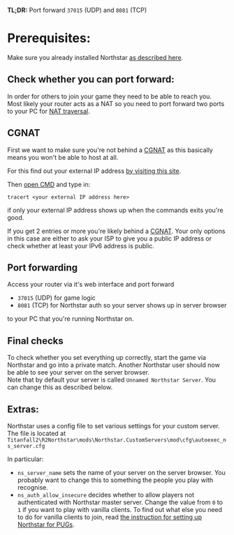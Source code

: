 **TL;DR:** Port forward `37015` (UDP) and `8081` (TCP)

# Prerequisites:

Make sure you already installed Northstar [as described here](Installing-Northstar).

## Check whether you can port forward:

In order for others to join your game they need to be able to reach you. Most likely your router acts as a NAT so you need to port forward two ports to your PC for [NAT traversal](https://en.wikipedia.org/wiki/NAT_traversal).

## CGNAT

First we want to make sure you're not behind a [CGNAT](https://en.wikipedia.org/wiki/Carrier-grade_NAT) as this basically means you won't be able to host at all.

For this find out your external IP address [by visiting this site](https://www.whatsmyip.org/).

Then [open CMD](https://www.lifewire.com/how-to-open-command-prompt-2618089#toc-open-command-prompt-in-windows-10) and type in:

```
tracert <your external IP address here>
```

if only your external IP address shows up when the commands exits you're good.


If you get 2 entries or more you're likely behind a [CGNAT](https://en.wikipedia.org/wiki/Carrier-grade_NAT). Your only options in this case are either to ask your ISP to give you a public IP address or check whether at least your IPv6 address is public.

## Port forwarding

Access your router via it's web interface and port forward

- `37015` (UDP) for game logic
- `8081` (TCP) for Northstar auth so your server shows up in server browser

to your PC that you're running Northstar on.

## Final checks

To check whether you set everything up correctly, start the game via Northstar and go into a private match. Another Northstar user should now be able to see your server on the server browser.  
Note that by default your server is called `Unnamed Northstar Server`. You can change this as described below.

## Extras:

Northstar uses a config file to set various settings for your custom server. The file is located at `Titanfall2\R2Northstar\mods\Northstar.CustomServers\mod\cfg\autoexec_ns_server.cfg`

In particular:
- `ns_server_name` sets the name of your server on the server browser. You probably want to change this to something the people you play with recognise.
- `ns_auth_allow_insecure` decides whether to allow players not authenticated with Northstar master server. Change the value from `0` to `1` if you want to play with vanilla clients. To find out what else you need to do for vanilla clients to join, read [the instruction for setting up Northstar for PUGs](Northstar-PUGs-Setup).

